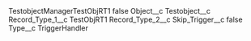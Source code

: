<?xml version="1.0" encoding="UTF-8"?>
<CustomMetadata xmlns="http://soap.sforce.com/2006/04/metadata" xmlns:xsi="http://www.w3.org/2001/XMLSchema-instance" xmlns:xsd="http://www.w3.org/2001/XMLSchema">
    <label>TestobjectManagerTestObjRT1</label>
    <protected>false</protected>
    <values>
        <field>Object__c</field>
        <value xsi:type="xsd:string">Testobject__c</value>
    </values>
    <values>
        <field>Record_Type_1__c</field>
        <value xsi:type="xsd:string">TestObjRT1</value>
    </values>
    <values>
        <field>Record_Type_2__c</field>
        <value xsi:nil="true"/>
    </values>
    <values>
        <field>Skip_Trigger__c</field>
        <value xsi:type="xsd:boolean">false</value>
    </values>
    <values>
        <field>Type__c</field>
        <value xsi:type="xsd:string">TriggerHandler</value>
    </values>
</CustomMetadata>
